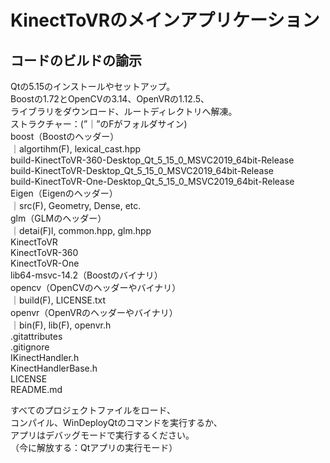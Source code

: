 # KinectToVRのメインアプリケーション

## コードのビルドの諭示
Qtの5.15のインストールやセットアップ。    
Boostの1.72とOpenCVの3.14、OpenVRの1.12.5、    
ライブラリをダウンロード、ルートディレクトリへ解凍。    
ストラクチャー：(”｜”のFがフォルダサイン)    
	boost（Boostのヘッダー）    
		｜algortihm(F), lexical_cast.hpp    
    build-KinectToVR-360-Desktop_Qt_5_15_0_MSVC2019_64bit-Release    
    build-KinectToVR-Desktop_Qt_5_15_0_MSVC2019_64bit-Release    
    build-KinectToVR-One-Desktop_Qt_5_15_0_MSVC2019_64bit-Release    
    Eigen（Eigenのヘッダー）    
		｜src(F), Geometry, Dense, etc.    
    glm（GLMのヘッダー）    
		｜detai(F)l, common.hpp, glm.hpp    
    KinectToVR    
    KinectToVR-360    
    KinectToVR-One    
    lib64-msvc-14.2（Boostのバイナリ）    
    opencv（OpenCVのヘッダーやバイナリ）    
		｜build(F), LICENSE.txt    
    openvr（OpenVRのヘッダーやバイナリ）    
	｜bin(F), lib(F), openvr.h    
    .gitattributes    
    .gitignore    
    IKinectHandler.h    
    KinectHandlerBase.h    
    LICENSE    
    README.md    
    
すべてのプロジェクトファイルをロード、    
コンパイル、WinDeployQtのコマンドを実行するか、    
アプリはデバッグモードで実行するください。    
（今に解放する：Qtアプリの実行モード）    
